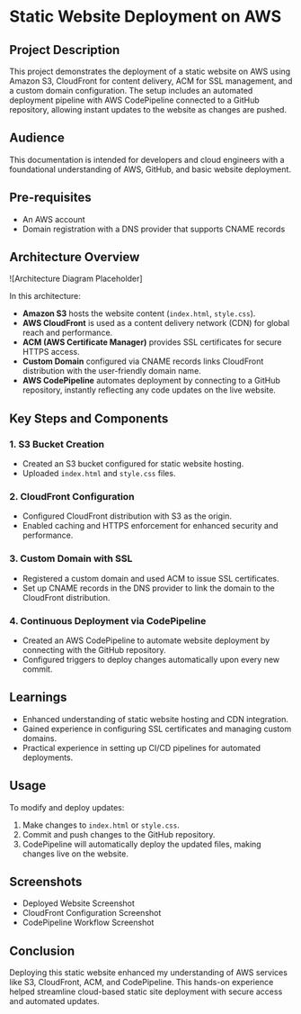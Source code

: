 # Static Website Deployment on AWS

## Project Description
This project demonstrates the deployment of a static website on AWS using Amazon S3, CloudFront for content delivery, ACM for SSL management, and a custom domain configuration. The setup includes an automated deployment pipeline with AWS CodePipeline connected to a GitHub repository, allowing instant updates to the website as changes are pushed.

## Audience
This documentation is intended for developers and cloud engineers with a foundational understanding of AWS, GitHub, and basic website deployment.

## Pre-requisites
- An AWS account
- Domain registration with a DNS provider that supports CNAME records

## Architecture Overview
![Architecture Diagram Placeholder]

In this architecture:
- **Amazon S3** hosts the website content (`index.html`, `style.css`).
- **AWS CloudFront** is used as a content delivery network (CDN) for global reach and performance.
- **ACM (AWS Certificate Manager)** provides SSL certificates for secure HTTPS access.
- **Custom Domain** configured via CNAME records links CloudFront distribution with the user-friendly domain name.
- **AWS CodePipeline** automates deployment by connecting to a GitHub repository, instantly reflecting any code updates on the live website.

## Key Steps and Components

### 1. S3 Bucket Creation
- Created an S3 bucket configured for static website hosting.
- Uploaded `index.html` and `style.css` files.

### 2. CloudFront Configuration
- Configured CloudFront distribution with S3 as the origin.
- Enabled caching and HTTPS enforcement for enhanced security and performance.

### 3. Custom Domain with SSL
- Registered a custom domain and used ACM to issue SSL certificates.
- Set up CNAME records in the DNS provider to link the domain to the CloudFront distribution.

### 4. Continuous Deployment via CodePipeline
- Created an AWS CodePipeline to automate website deployment by connecting with the GitHub repository.
- Configured triggers to deploy changes automatically upon every new commit.

## Learnings
- Enhanced understanding of static website hosting and CDN integration.
- Gained experience in configuring SSL certificates and managing custom domains.
- Practical experience in setting up CI/CD pipelines for automated deployments.

## Usage
To modify and deploy updates:
1. Make changes to `index.html` or `style.css`.
2. Commit and push changes to the GitHub repository.
3. CodePipeline will automatically deploy the updated files, making changes live on the website.

## Screenshots
- Deployed Website Screenshot
- CloudFront Configuration Screenshot
- CodePipeline Workflow Screenshot

## Conclusion
Deploying this static website enhanced my understanding of AWS services like S3, CloudFront, ACM, and CodePipeline. This hands-on experience helped streamline cloud-based static site deployment with secure access and automated updates.
